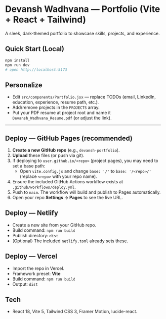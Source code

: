 # Devansh Wadhvana — Portfolio (Vite + React + Tailwind) #

A sleek, dark-themed portfolio to showcase skills, projects, and experience.

## Quick Start (Local)
```bash
npm install
npm run dev
# open http://localhost:5173
```

## Personalize
- Edit `src/components/Portfolio.jsx` — replace TODOs (email, LinkedIn, education, experience, resume path, etc.).
- Add/remove projects in the `PROJECTS` array.
- Put your PDF resume at project root and name it `Devansh_Wadhvana_Resume.pdf` (or adjust the link).

---

## Deploy — GitHub Pages (recommended)
1. **Create a new GitHub repo** (e.g., `devansh-portfolio`).
2. **Upload** these files (or push via git).
3. If deploying to `user.github.io/<repo>` (project pages), you may need to set a base path:
   - Open `vite.config.js` and change `base: '/'` to `base: '/<repo>/'` (replace `<repo>` with your repo name).
4. Ensure the included GitHub Actions workflow exists at `.github/workflows/deploy.yml`.
5. Push to `main`. The workflow will build and publish to Pages automatically.
6. Open your repo **Settings → Pages** to see the live URL.

## Deploy — Netlify
- Create a new site from your GitHub repo.
- Build command: `npm run build`
- Publish directory: `dist`
- (Optional) The included `netlify.toml` already sets these.

## Deploy — Vercel
- Import the repo in Vercel.
- Framework preset: **Vite**
- Build command: `npm run build`
- Output: `dist`

## Tech
- React 18, Vite 5, Tailwind CSS 3, Framer Motion, lucide-react.
